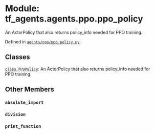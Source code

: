 <div itemscope itemtype="http://developers.google.com/ReferenceObject">
<meta itemprop="name" content="tf_agents.agents.ppo.ppo_policy" />
<meta itemprop="path" content="Stable" />
<meta itemprop="property" content="absolute_import"/>
<meta itemprop="property" content="division"/>
<meta itemprop="property" content="print_function"/>
</div>

# Module: tf_agents.agents.ppo.ppo_policy

An ActorPolicy that also returns policy_info needed for PPO training.



Defined in [`agents/ppo/ppo_policy.py`](https://github.com/tensorflow/agents/tree/master/tf_agents/agents/ppo/ppo_policy.py).

<!-- Placeholder for "Used in" -->


## Classes

[`class PPOPolicy`](../../../tf_agents/agents/ppo/ppo_policy/PPOPolicy.md): An ActorPolicy that also returns policy_info needed for PPO training.

## Other Members

<h3 id="absolute_import"><code>absolute_import</code></h3>

<h3 id="division"><code>division</code></h3>

<h3 id="print_function"><code>print_function</code></h3>

